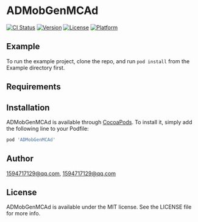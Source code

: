 # ADMobGenMCAd

[![CI Status](https://img.shields.io/travis/1594717129@qq.com/ADMobGenMCAd.svg?style=flat)](https://travis-ci.org/1594717129@qq.com/ADMobGenMCAd)
[![Version](https://img.shields.io/cocoapods/v/ADMobGenMCAd.svg?style=flat)](https://cocoapods.org/pods/ADMobGenMCAd)
[![License](https://img.shields.io/cocoapods/l/ADMobGenMCAd.svg?style=flat)](https://cocoapods.org/pods/ADMobGenMCAd)
[![Platform](https://img.shields.io/cocoapods/p/ADMobGenMCAd.svg?style=flat)](https://cocoapods.org/pods/ADMobGenMCAd)

## Example

To run the example project, clone the repo, and run `pod install` from the Example directory first.

## Requirements

## Installation

ADMobGenMCAd is available through [CocoaPods](https://cocoapods.org). To install
it, simply add the following line to your Podfile:

```ruby
pod 'ADMobGenMCAd'
```

## Author

1594717129@qq.com, 1594717129@qq.com

## License

ADMobGenMCAd is available under the MIT license. See the LICENSE file for more info.

